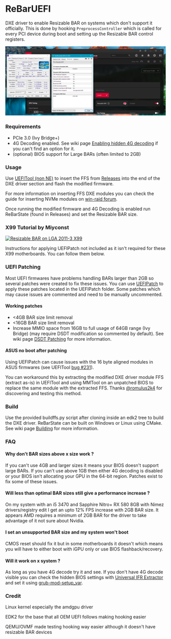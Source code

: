 # ReBarUEFI
DXE driver to enable Resizable BAR on systems which don't support it officially. This is done by hooking ```PreprocessController``` which is called for every PCI device during boot and setting up the Resizable BAR control registers.

![screenshot showing cpu-z, gpu-z and amd software](rebar.png)
### Requirements
* PCIe 3.0 (Ivy Bridge+)
* 4G Decoding enabled. See wiki page [Enabling hidden 4G decoding](https://github.com/xCuri0/ReBarUEFI/wiki/Enabling-hidden-4G-decoding) if you can't find an option for it.
* (optional) BIOS support for Large BARs (often limited to 2GB)

### Usage
Use [UEFITool (non NE)](https://github.com/LongSoft/UEFITool/releases/tag/0.28.0) to insert the FFS from [Releases](https://github.com/xCuri0/ReBarUEFI/releases) into the end of the DXE driver section and flash the modified firmware.

For more information on inserting FFS DXE modules you can check the guide for inserting NVMe modules on [win-raid forum](https://winraid.level1techs.com/t/howto-get-full-nvme-support-for-all-systems-with-an-ami-uefi-bios/30901).


Once running the modified firmware and 4G Decoding is enabled run ReBarState (found in Releases) and set the Resizable BAR size.

### X99 Tutorial by Miyconst
[![Resizable BAR on LGA 2011-3 X99](http://img.youtube.com/vi/vcJDWMpxpjE/0.jpg)](http://www.youtube.com/watch?v=vcJDWMpxpjEE "Resizable BAR on LGA 2011-3 X99")

Instructions for applying UEFIPatch not included as it isn't required for these X99 motherboards. You can follow them below.

### UEFI Patching
Most UEFI firmwares have problems handling BARs larger than 2GB so several patches were created to fix these issues. You can use [UEFIPatch](https://github.com/LongSoft/UEFITool/releases/tag/0.28.0) to apply these patches located in the UEFIPatch folder. Some patches which may cause issues are commented and need to be manually uncommented.

#### Working patches
* <4GB BAR size limit removal
* <16GB BAR size limit removal
* Increase MMIO space from 16GB to full usage of 64GB range (Ivy Bridge) (may require DSDT modification so commented by default). See wiki page [DSDT Patching](https://github.com/xCuri0/ReBarUEFI/wiki/DSDT-Patching) for more information.

#### ASUS no boot after patching
Using UEFIPatch can cause issues with the 16 byte aligned modules in ASUS firmwares (see UEFITool [bug #231](https://github.com/LongSoft/UEFITool/issues/231)). 

You can workaround this by extracting the modified DXE driver module FFS (extract as-is) in UEFITool and using MMTool on an unpatched BIOS to replace the same module with the extracted FFS. Thanks [@romulus2k4](https://github.com/romulus2k4) for discovering and testing this method.

### Build
Use the provided buildffs.py script after cloning inside an edk2 tree to build the DXE driver. ReBarState can be built on Windows or Linux using CMake. See wiki page [Building](https://github.com/xCuri0/ReBarUEFI/wiki/Building) for more information.

### FAQ
#### Why don't BAR sizes above x size work ?
If you can't use 4GB and larger sizes it means your BIOS doesn't support large BARs. If you can't use above 1GB then either 4G decoding is disabled or your BIOS isn't allocating your GPU in the 64-bit region. Patches exist to fix some of these issues.

#### Will less than optimal BAR sizes still give a performance increase ?
On my system with an i5 3470 and Sapphire Nitro+ RX 580 8GB with Nimez drivers/registry edit I get an upto 12% FPS increase with 2GB BAR size. It appears AMD requires a minimum of 2GB BAR for the driver to take advantage of it not sure about Nvidia.

#### I set an unsupported BAR size and my system won't boot
CMOS reset should fix it but in some motherboards it doesn't which means you will have to either boot with iGPU only or use BIOS flashback/recovery.

#### Will it work on x system ?
As long as you have 4G decode try it and see. If you don't have 4G decode visible you can check the hidden BIOS settings with [Universal IFR Extractor](https://github.com/LongSoft/Universal-IFR-Extractor/releases) and set it using [grub-mod-setup_var](https://github.com/datasone/grub-mod-setup_var).

### Credit
Linux kernel especially the amdgpu driver

EDK2 for the base that all OEM UEFI follows making hooking easier

QEMU/OVMF made testing hooking way easier although it doesn't have resizable BAR devices
